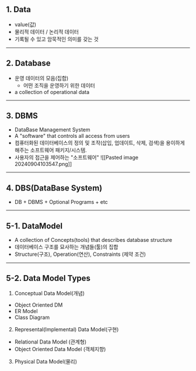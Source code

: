 ## 1. Data
- value(값)
- 물리적 데이터 / 논리적 데이터
- 기록될 수 있고 암묵적인 의미를 갖는 것
---
## 2. Database
- 운영 데이터의 모음(집합)
  - 어떤 조직을 운영하기 위한 데이터
- a collection of operational data
---
## 3. DBMS
- DataBase Management System
- A "software" that controls all access from users
- 컴퓨터화된 데이터베이스의 정의 및 조작(삽입, 업데이트, 삭제, 검색)을 용이하게 해주는 소프트웨어 패키지/시스템.
- 사용자의 접근을 제어하는 "소프트웨어"
 ![[Pasted image 20240904103547.png]]
---
## 4. DBS(DataBase System)
- DB + DBMS + Optional Programs + etc
---
## 5-1. DataModel
- A collection of Concepts(tools) that describes database structure
- 데이터베이스 구조를 묘사하는 개념들(툴)의 집합
- Structure(구조), Operation(연산), Constraints (제약 조건)
---
## 5-2. Data Model Types
1. Conceptual Data Model(개념)
  - Object Oriented DM
  - ER Model
  - Class Diagram
2. Represental(Implemental) Data Model(구현)
  - Relational Data Model (관계형)
  - Object Oriented Data Model (객체지향)
3. Physical Data Model(물리)